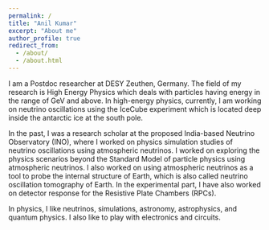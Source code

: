 ```yaml
---
permalink: /
title: "Anil Kumar"
excerpt: "About me"
author_profile: true
redirect_from:
  - /about/
  - /about.html
---
```


I am a Postdoc researcher at DESY Zeuthen, Germany. The field of my research is High Energy Physics which deals with particles having energy in the range of GeV and above. In high-energy physics, currently, I am working on neutrino oscillations using the IceCube experiment which is located deep inside the antarctic ice at the south pole. 

In the past, I was a research scholar at the proposed India-based Neutrino Observatory (INO), where I worked on physics simulation studies of neutrino oscillations using atmospheric neutrinos. I worked on exploring the physics scenarios beyond the Standard Model of particle physics using atmospheric neutrinos. I also worked on using atmospheric neutrinos as a tool to probe the internal structure of Earth, which is also called neutrino oscillation tomography of Earth. In the experimental part, I have also worked on detector response for the Resistive Plate Chambers (RPCs). 

In physics, I like neutrinos, simulations, astronomy, astrophysics, and quantum physics. I also like to play with electronics and circuits.